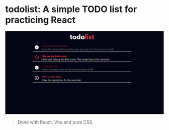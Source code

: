 # todolist: A simple TODO list for practicing React

![todolist view](public/todolist.png)

> Done with React, Vite and pure CSS.